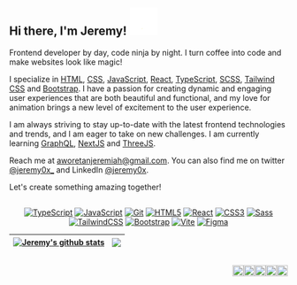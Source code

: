 ## Hi there, I'm Jeremy! <img src="assets/media/wave.gif" width="50px">

Frontend developer by day, code ninja by night. I turn coffee into code and make websites look like magic!

I specialize in [HTML](https://developer.mozilla.org/en-US/docs/Web/HTML), [CSS](https://developer.mozilla.org/en-US/docs/Web/CSS), [JavaScript](https://developer.mozilla.org/en-US/docs/Web/JavaScript), [React](https://reactjs.org/), [TypeScript](https://www.typescriptlang.org/), [SCSS](https://sass-lang.com/), [Tailwind CSS](https://tailwindcss.com) and [Bootstrap](https://getbootstrap.com/). I have a passion for creating dynamic and engaging user experiences that are both beautiful and functional, and my love for animation brings a new level of excitement to the user experience.

I am always striving to stay up-to-date with the latest frontend technologies and trends, and I am eager to take on new challenges. I am currently learning [GraphQL](https://graphql.org/), [NextJS](https://nextjs.org/) and [ThreeJS](https://threejs.org/).

Reach me at [aworetanjeremiah@gmail.com](mailto:aworetanjeremiah@gmail.com). You can also find me on twitter [@jeremy0x_](https://twitter.com/jeremy0x_) and LinkedIn [@jeremy0x](https://linkedin.com/in/jeremy0x).

Let's create something amazing together!

##

<!-- SKILLS:START -->
<p align="center">
<a href="https://www.typescriptlang.org/" target="_blank" rel="noreferrer"><img src="https://raw.githubusercontent.com/danielcranney/readme-generator/main/public/icons/skills/typescript-colored.svg" width="36" height="36" alt="TypeScript" /></a>
<a href="https://developer.mozilla.org/en-US/docs/Web/JavaScript" target="_blank" rel="noreferrer"><img src="https://raw.githubusercontent.com/danielcranney/readme-generator/main/public/icons/skills/javascript-colored.svg" width="36" height="36" alt="JavaScript" /></a>
<a href="https://git-scm.com/" target="_blank" rel="noreferrer"><img src="https://raw.githubusercontent.com/danielcranney/readme-generator/main/public/icons/skills/git-colored.svg" width="36" height="36" alt="Git" /></a>
<a href="https://developer.mozilla.org/en-US/docs/Glossary/HTML5" target="_blank" rel="noreferrer"><img src="https://raw.githubusercontent.com/danielcranney/readme-generator/main/public/icons/skills/html5-colored.svg" width="36" height="36" alt="HTML5" /></a>
<a href="https://reactjs.org/" target="_blank" rel="noreferrer"><img src="https://raw.githubusercontent.com/danielcranney/readme-generator/main/public/icons/skills/react-colored.svg" width="36" height="36" alt="React" /></a>
<a href="https://www.w3.org/TR/CSS/#css" target="_blank" rel="noreferrer"><img src="https://raw.githubusercontent.com/danielcranney/readme-generator/main/public/icons/skills/css3-colored.svg" width="36" height="36" alt="CSS3" /></a>
<a href="https://sass-lang.com/" target="_blank" rel="noreferrer"><img src="https://raw.githubusercontent.com/danielcranney/readme-generator/main/public/icons/skills/sass-colored.svg" width="36" height="36" alt="Sass" /></a>
<a href="https://tailwindcss.com/" target="_blank" rel="noreferrer"><img src="https://raw.githubusercontent.com/danielcranney/readme-generator/main/public/icons/skills/tailwindcss-colored.svg" width="36" height="36" alt="TailwindCSS" /></a>
<a href="https://getbootstrap.com/" target="_blank" rel="noreferrer"><img src="https://raw.githubusercontent.com/danielcranney/readme-generator/main/public/icons/skills/bootstrap-colored.svg" width="36" height="36" alt="Bootstrap" /></a>
<a href="https://vitejs.dev/" target="_blank" rel="noreferrer"><img src="https://raw.githubusercontent.com/danielcranney/readme-generator/main/public/icons/skills/vite-colored.svg" width="36" height="36" alt="Vite" /></a>
<a href="https://www.figma.com/" target="_blank" rel="noreferrer"><img src="https://raw.githubusercontent.com/danielcranney/readme-generator/main/public/icons/skills/figma-colored.svg" width="36" height="36" alt="Figma" /></a>
</p>
<!-- SKILLS:END -->

<!-- GITHUB_STATS:START -->
| <a href="https://github.com/jeremy0x"><img align="center" src="https://github-readme-stats.vercel.app/api?username=jeremy0x&show_icons=true&include_all_commits=true&theme=react&hide_border=true&text_color=fefefe&icon_color=d4a418&text_bold=false&title_color=58a5fe" alt="Jeremy's github stats" /></a> | <a href="https://github.com/jeremy0x"><img align="center" src="https://github-readme-stats.vercel.app/api/top-langs/?username=jeremy0x&layout=compact&theme=react&hide_border=true&text_color=fefefe&icon_color=d4a418&title_color=58a5fe" /></a> |
| ------------- | ------------- |
<!-- GITHUB_STATS:END -->

<!--
### Top Repositories

| <a href="https://github.com/jeremy0x/meta-tag-boilerplate"><img align="center" src="https://github-readme-stats.vercel.app/api/pin/?username=jeremy0x&repo=meta-tag-boilerplate&theme=react&hide_border=true&text_color=b1b4b6&icon_color=8b949e&title_color=58a5fe" alt="Jeremy's github stats" /></a> | <a href="https://github.com/jeremy0x/foodie-fetch"><img align="center" src="https://github-readme-stats.vercel.app/api/pin/?username=jeremy0x&repo=foodie-fetch&theme=react&hide_border=true&text_color=b1b4b6&icon_color=8b949e&title_color=58a5fe" /></a> |
| ------------- | ------------- | 
-->

##

<a href="https://www.codepen.io/jeremy0x" target="_blank" rel="noreferrer">
  <img src="https://raw.githubusercontent.com/danielcranney/readme-generator/main/public/icons/socials/codepen.svg" width="20" height="20" align="right" />
</a>
<a href="https://jeremy0x.hashnode.dev" target="_blank" rel="noreferrer">
  <img src="https://raw.githubusercontent.com/danielcranney/readme-generator/main/public/icons/socials/hashnode.svg" width="20" height="20" align="right" />
</a>
<a href="https://www.linkedin.com/in/jeremy0x" target="_blank" rel="noreferrer">
  <img src="https://raw.githubusercontent.com/danielcranney/readme-generator/main/public/icons/socials/linkedin.svg" width="20" height="20" align="right" />
</a>
<a href="https://www.twitter.com/jeremy0x_" target="_blank" rel="noreferrer">
  <img src="https://raw.githubusercontent.com/danielcranney/readme-generator/main/public/icons/socials/twitter.svg" width="20" height="20" align="right" />
</a>
<a href="https://www.buymeacoffee.com/jeremy0x" target="_blank" rel="noreferrer">
  <img src="https://raw.githubusercontent.com/danielcranney/readme-generator/main/public/icons/support/buymeacoffee.svg" width="20" height="20" align="right" />
</a>

<!--
**jeremy0x/jeremy0x** is a ✨ _special_ ✨ repository because its `README.md` (this file) appears on your GitHub profile.
-->
